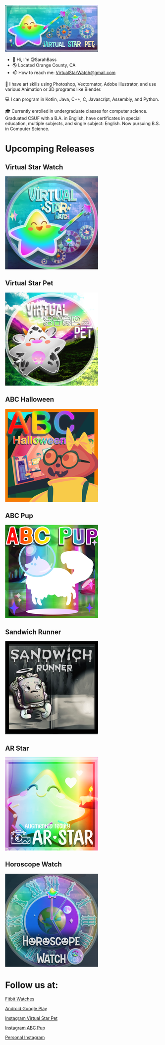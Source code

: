 
<img src="https://github.com/SarahBass/Android-PlayStore-Icons/blob/main/Virtual%20Star%20Watch%20Icon.png" width="300" height="150">


- 👋 Hi, I’m @SarahBass
- 🌎 Located Orange County, CA  
- 📫 How to reach me: VirtualStarWatch@gmail.com


🎨 I have art skills using Photoshop, 
Vectornator, Adobe Illustrator, and use various
Animation or 3D programs like Blender.

💻 I can program in Kotlin, Java, C++, C,
Javascript, Assembly, and Python. 

🎓 Currently enrolled in undergraduate classes
 for computer science. Graduated CSUF with a B.A.
in English, have certificates in special education,
multiple subjects, and single subject: English. Now
pursuing B.S. in Computer Science. 

# Upcomping Releases

## Virtual Star Watch

[<img src="https://github.com/SarahBass/Android-PlayStore-Icons/blob/main/VSWatchIcon.png" width="300" height="300">](https://play.google.com/store/apps/details?id=com.academy.testwatch3)


## Virtual Star Pet

[<img src="https://github.com/SarahBass/Android-PlayStore-Icons/blob/main/VSPETIcon.png" width="300" height="300">](https://github.com/SarahBass/Virtual-Star-Pet)


## ABC Halloween

[<img src="https://github.com/SarahBass/Android-PlayStore-Icons/blob/main/ABC%20Halloween.png" width="300" height="300">](https://github.com/SarahBass/ABC-Halloween/blob/main/README.md)

## ABC Pup

<img src="https://github.com/SarahBass/Android-PlayStore-Icons/blob/main/ABC%20PUP.png" width="300" height="300">

## Sandwich Runner

[<img src="https://github.com/SarahBass/Android-PlayStore-Icons/blob/main/SandwichRunner.png" width="300" height="300">](https://github.com/SarahBass/ABCPupAndroidApp)

## AR Star

[<img src="https://github.com/SarahBass/Android-PlayStore-Icons/blob/main/AR%20Star.png" width="300" height="300">](https://www.instagram.com/virtualpetstar/?hl=en) 

## Horoscope Watch

[<img src="https://github.com/SarahBass/Android-PlayStore-Icons/blob/main/HoroscopeWatch.png" width="300" height="300">](https://github.com/SarahBass/HoroscopeWatchAndroid/blob/main/README.md)


# Follow us at:

[Fitbit Watches](https://gallery.fitbit.com/developer/850971bc-7265-471f-81f9-608d179f4ddd)

[Android Google Play](https://play.google.com/store/apps/dev?id=8905289373249083173) 

[Instagram Virtual Star Pet](https://www.instagram.com/virtualpetstar/?hl=en)

[Instagram ABC Pup](https://www.instagram.com/puppyvector/?hl=en)

[Personal Instagram](https://www.instagram.com/koonchki/?hl=en)




